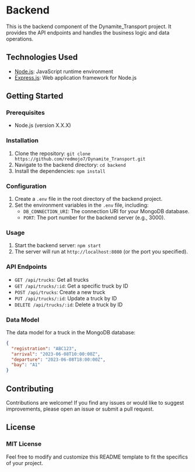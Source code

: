 # Backend

This is the backend component of the Dynamite_Transport project. It provides the API endpoints and handles the business logic and data operations.

## Technologies Used

- [Node.js](https://nodejs.org): JavaScript runtime environment
- [Express.js](https://expressjs.com): Web application framework for Node.js

## Getting Started

### Prerequisites

- Node.js (version X.X.X)

### Installation

1. Clone the repository: `git clone https://github.com/redmojo7/Dynamite_Transport.git`
2. Navigate to the backend directory: `cd backend`
3. Install the dependencies: `npm install`

### Configuration

1. Create a `.env` file in the root directory of the backend project.
2. Set the environment variables in the `.env` file, including:
   - `DB_CONNECTION_URI`: The connection URI for your MongoDB database.
   - `PORT`: The port number for the backend server (e.g., 3000).

### Usage

1. Start the backend server: `npm start`
2. The server will run at `http://localhost:8080` (or the port you specified).

### API Endpoints

- `GET /api/trucks`: Get all trucks
- `GET /api/trucks/:id`: Get a specific truck by ID
- `POST /api/trucks`: Create a new truck
- `PUT /api/trucks/:id`: Update a truck by ID
- `DELETE /api/trucks/:id`: Delete a truck by ID

### Data Model

The data model for a truck in the MongoDB database:

```json
{
  "registration": "ABC123",
  "arrival": "2023-06-08T10:00:00Z",
  "departure": "2023-06-08T18:00:00Z",
  "bay": "A1"
}
```

## Contributing
Contributions are welcome! If you find any issues or would like to suggest improvements, please open an issue or submit a pull request.

## License
### MIT License

Feel free to modify and customize this README template to fit the specifics of your project.
